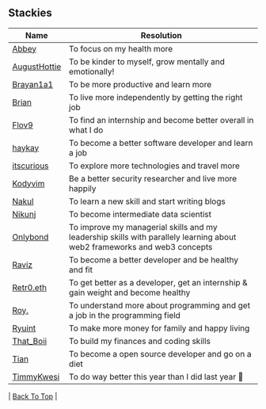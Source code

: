 ## Stackies

| Name                                                 | Resolution                                                | 
|------------------------------------------------------|-----------------------------------------------------------|
| [Abbey](https://github.com/AbbeyIT)                  | To focus on my health more                                | 
| [AugustHottie](https://github.com/AugustHottie) |  To be kinder to myself, grow mentally and emotionally! |
| [Brayan1a1](https://github.com/brayanrodallega)      | To be more productive and learn more                      |
| [Brian](https://github.com/brianmikht)               | To live more independently by getting the right job       |
| [Flov9](https://github.com/Flov9) | To find an internship and become better overall in what I do |
| [haykay](https://github.com/Haykay2020)	       | To become a better software developer and learn a job     |
| [itscurious](https://github.com/ShantanuK86)         | To explore more technologies and travel more              |
| [Kodyvim](https://github.com/emmydev9)               | Be a better security researcher and live more happily     | 
| [Nakul](https://github.com/nakul010)                 | To learn a new skill and start writing blogs              |
| [Nikunj](https://github.com/navdiya-nikunj)          | To become intermediate data scientist                     | 
| [Onlybond](https://github.com/onlybond) | To improve my managerial skills and my leadership skills with parallely learning about web2 frameworks and web3 concepts |
| [Raviz](https://github.com/gorvyz)                   | To become a better developer and be healthy and fit       |
| [Retr0.eth](https://github.com/Ayan-M-Dev)           | To get better as a developer, get an internship & gain weight and become healthy  |
| [Roy.](https://github.com/rywndr)                   | To understand more about programming and get a job in the programming field       |
| [Ryuint](https://github.com/Ryuint)                   | To make more money for family and happy living       |
| [That_Boii](https://github.com/D-FOG) | To build my finances and coding skills      |
| [Tian](https://github.com/tianbuyung) | To become a open source developer and go on a diet  |
| [TimmyKwesi](https://github.com/TimmyKwesi) | To do way better this year than I did last year 😤 |

| [Back To Top](#Stackies) |
